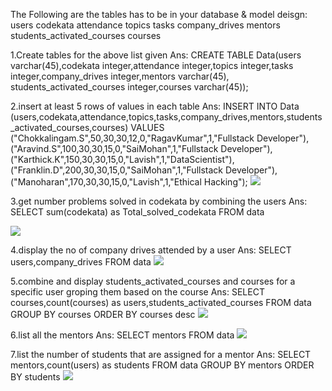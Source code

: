 The Following are the tables has to be in your database & model deisgn: users codekata attendance topics tasks company_drives mentors students_activated_courses courses

1.Create tables for the above list given
Ans:
CREATE TABLE Data(users varchar(45),codekata integer,attendance integer,topics integer,tasks integer,company_drives integer,mentors varchar(45), students_activated_courses integer,courses varchar(45));

2.insert at least 5 rows of values in each table
Ans:
INSERT INTO Data (users,codekata,attendance,topics,tasks,company_drives,mentors,students_activated_courses,courses) VALUES ("Chokkalingam.S",50,30,30,12,0,"RagavKumar",1,"Fullstack Developer"), ("Aravind.S",100,30,30,15,0,"SaiMohan",1,"Fullstack Developer"), ("Karthick.K",150,30,30,15,0,"Lavish",1,"DataScientist"), ("Franklin.D",200,30,30,15,0,"SaiMohan",1,"Fullstack Developer"), ("Manoharan",170,30,30,15,0,"Lavish",1,"Ethical Hacking");
<img src="https://i.imgur.com/S7gvoJb.png">

3.get number problems solved in codekata by combining the users
Ans:
SELECT sum(codekata) as Total_solved_codekata FROM data

<img src="https://i.imgur.com/x0QCBgU.png">

4.display the no of company drives attended by a user
Ans:
SELECT users,company_drives FROM data
<img src="https://i.imgur.com/FanDNst.png">

5.combine and display students_activated_courses and courses for a specific user groping them based on the course
Ans:
SELECT courses,count(courses) as users,students_activated_courses FROM data GROUP BY courses ORDER BY courses desc
<img src="https://i.imgur.com/l38kJO5.png">

6.list all the mentors
Ans:
SELECT mentors FROM data
<img src="https://i.imgur.com/9atBGGX.png">

7.list the number of students that are assigned for a mentor
Ans:
SELECT mentors,count(users) as students FROM data GROUP BY mentors ORDER BY students
<img src="https://i.imgur.com/hNqCe8u.png">
